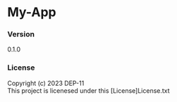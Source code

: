 # My-App

### Version
0.1.0

### License
Copyright (c) 2023 DEP-11 <br>
This project is licenesed under this [License]License.txt